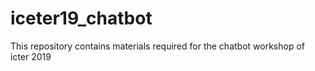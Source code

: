 # iceter19_chatbot
This repository contains materials required for the chatbot workshop of icter 2019
